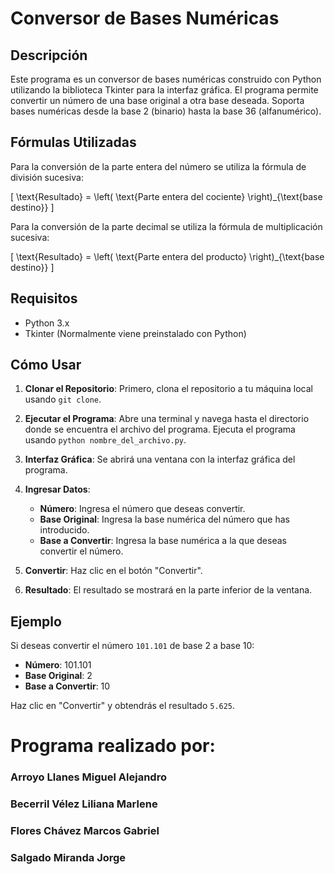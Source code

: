 
# Conversor de Bases Numéricas

## Descripción

Este programa es un conversor de bases numéricas construido con Python utilizando la biblioteca Tkinter para la interfaz gráfica. El programa permite convertir un número de una base original a otra base deseada. Soporta bases numéricas desde la base 2 (binario) hasta la base 36 (alfanumérico).

## Fórmulas Utilizadas

Para la conversión de la parte entera del número se utiliza la fórmula de división sucesiva:

\[
\text{Resultado} = \left( \text{Parte entera del cociente} \right)_{\text{base destino}}
\]

Para la conversión de la parte decimal se utiliza la fórmula de multiplicación sucesiva:

\[
\text{Resultado} = \left( \text{Parte entera del producto} \right)_{\text{base destino}}
\]

## Requisitos

- Python 3.x
- Tkinter (Normalmente viene preinstalado con Python)

## Cómo Usar

1. **Clonar el Repositorio**: Primero, clona el repositorio a tu máquina local usando `git clone`.

2. **Ejecutar el Programa**: Abre una terminal y navega hasta el directorio donde se encuentra el archivo del programa. Ejecuta el programa usando `python nombre_del_archivo.py`.

3. **Interfaz Gráfica**: Se abrirá una ventana con la interfaz gráfica del programa.

4. **Ingresar Datos**: 
    - **Número**: Ingresa el número que deseas convertir.
    - **Base Original**: Ingresa la base numérica del número que has introducido.
    - **Base a Convertir**: Ingresa la base numérica a la que deseas convertir el número.

5. **Convertir**: Haz clic en el botón "Convertir".

6. **Resultado**: El resultado se mostrará en la parte inferior de la ventana.

## Ejemplo

Si deseas convertir el número `101.101` de base 2 a base 10:

- **Número**: 101.101
- **Base Original**: 2
- **Base a Convertir**: 10

Haz clic en "Convertir" y obtendrás el resultado `5.625`.

# Programa realizado por:
### Arroyo Llanes Miguel Alejandro
### Becerril Vélez Liliana Marlene
### Flores Chávez Marcos Gabriel
### Salgado Miranda Jorge



